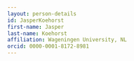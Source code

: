 ```yaml
---
layout: person-details
id: JasperKoehorst
first-name: Jasper
last-name: Koehorst
affiliation: Wageningen University, NL
orcid: 0000-0001-8172-8981
---
```

